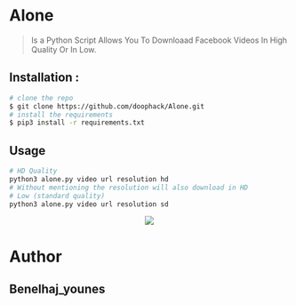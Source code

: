 # Alone
 > Is a Python Script Allows You To Downloaad Facebook Videos In High Quality Or In Low.

## Installation :
```bash
# clone the repo
$ git clone https://github.com/doophack/Alone.git
# install the requirements
$ pip3 install -r requirements.txt
```
## Usage 
```bash
# HD Quality
python3 alone.py video url resolution hd
# Without mentioning the resolution will also download in HD
# Low (standard quality)
python3 alone.py video url resolution sd
```

<p align="center">
<a href="https://asciinema.org/a/237741">
<img src="https://asciinema.org/a/237741.svg">
</a>
</p>

# Author 
## Benelhaj_younes
